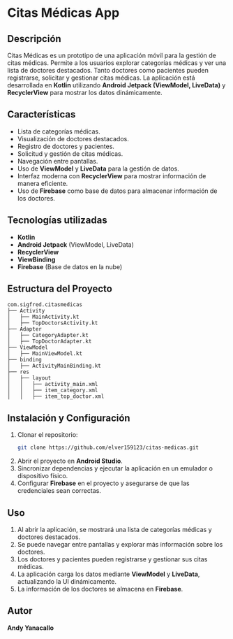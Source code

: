 # Citas Médicas App

## Descripción
Citas Médicas es un prototipo de una aplicación móvil para la gestión de citas médicas. Permite a los usuarios explorar categorías médicas y ver una lista de doctores destacados. 
Tanto doctores como pacientes pueden registrarse, solicitar y gestionar citas médicas. 
La aplicación está desarrollada en **Kotlin** utilizando **Android Jetpack (ViewModel, LiveData)** y **RecyclerView** para mostrar los datos dinámicamente.

## Características
- Lista de categorías médicas.
- Visualización de doctores destacados.
- Registro de doctores y pacientes.
- Solicitud y gestión de citas médicas.
- Navegación entre pantallas.
- Uso de **ViewModel** y **LiveData** para la gestión de datos.
- Interfaz moderna con **RecyclerView** para mostrar información de manera eficiente.
- Uso de **Firebase** como base de datos para almacenar información de los doctores.

## Tecnologías utilizadas
- **Kotlin**
- **Android Jetpack** (ViewModel, LiveData)
- **RecyclerView**
- **ViewBinding**
- **Firebase** (Base de datos en la nube)

## Estructura del Proyecto
```
com.sigfred.citasmedicas
├── Activity
│   ├── MainActivity.kt
│   ├── TopDoctorsActivity.kt
├── Adapter
│   ├── CategoryAdapter.kt
│   ├── TopDoctorAdapter.kt
├── ViewModel
│   ├── MainViewModel.kt
├── binding
│   ├── ActivityMainBinding.kt
├── res
│   ├── layout
│   │   ├── activity_main.xml
│   │   ├── item_category.xml
│   │   ├── item_top_doctor.xml
```

## Instalación y Configuración
1. Clonar el repositorio:
   ```bash
   git clone https://github.com/elver159123/citas-medicas.git
   ```
2. Abrir el proyecto en **Android Studio**.
3. Sincronizar dependencias y ejecutar la aplicación en un emulador o dispositivo físico.
4. Configurar **Firebase** en el proyecto y asegurarse de que las credenciales sean correctas.

## Uso
1. Al abrir la aplicación, se mostrará una lista de categorías médicas y doctores destacados.
2. Se puede navegar entre pantallas y explorar más información sobre los doctores.
3. Los doctores y pacientes pueden registrarse y gestionar sus citas médicas.
4. La aplicación carga los datos mediante **ViewModel** y **LiveData**, actualizando la UI dinámicamente.
5. La información de los doctores se almacena en **Firebase**.

## Autor
**Andy Yanacallo**


